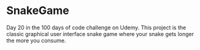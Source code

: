 # SnakeGame
Day 20 in the 100 days of code challenge on Udemy. This project is the classic graphical user interface snake game where your snake gets longer the more you consume.
